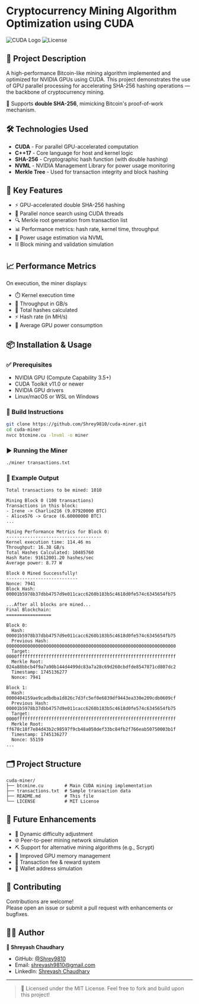 # Cryptocurrency Mining Algorithm Optimization using CUDA

![CUDA Logo](https://img.shields.io/badge/CUDA-Supported-brightgreen)
![License](https://img.shields.io/badge/License-MIT-blue)

## 🧠 Project Description
A high-performance Bitcoin-like mining algorithm implemented and optimized for NVIDIA GPUs using CUDA. This project demonstrates the use of GPU parallel processing for accelerating SHA-256 hashing operations — the backbone of cryptocurrency mining.

🚀 Supports **double SHA-256**, mimicking Bitcoin's proof-of-work mechanism.

## 🛠️ Technologies Used
- **CUDA** - For parallel GPU-accelerated computation
- **C++17** - Core language for host and kernel logic
- **SHA-256** - Cryptographic hash function (with double hashing)
- **NVML** - NVIDIA Management Library for power usage monitoring
- **Merkle Tree** - Used for transaction integrity and block hashing

## 🔑 Key Features
- ⚡ GPU-accelerated double SHA-256 hashing
- 🧵 Parallel nonce search using CUDA threads
- 🔍 Merkle root generation from transaction list
- 📊 Performance metrics: hash rate, kernel time, throughput
- 🔌 Power usage estimation via NVML
- ⛓️ Block mining and validation simulation

## 📈 Performance Metrics
On execution, the miner displays:
- ⏱️ Kernel execution time
- 🚀 Throughput in GB/s
- 🔢 Total hashes calculated
- ⚡ Hash rate (in MH/s)
- 🔋 Average GPU power consumption

## 📦 Installation & Usage

### ✅ Prerequisites
- NVIDIA GPU (Compute Capability 3.5+)
- CUDA Toolkit v11.0 or newer
- NVIDIA GPU drivers
- Linux/macOS or WSL on Windows

### 🧱 Build Instructions
```bash
git clone https://github.com/Shrey9810/cuda-miner.git
cd cuda-miner
nvcc btcmine.cu -lnvml -o miner
```

### ▶️ Running the Miner
```bash
./miner transactions.txt
```

### 📄 Example Output
```
Total transactions to be mined: 1010

Mining Block 0 (100 transactions)
Transactions in this block:
- Irene -> Charlie216 (9.07920000 BTC)
- Alice576 -> Grace (6.60000000 BTC)
...

Mining Performance Metrics for Block 0:
------------------------------------
Kernel execution time: 114.46 ms
Throughput: 16.38 GB/s
Total Hashes Calculated: 10485760
Hash Rate: 91612001.20 hashes/sec
Average power: 8.77 W

Block 0 Mined Successfully!
---------------------------
Nonce: 7941
Block Hash: 00001b5978b37dbb4757d9e011cacc6260b183b5c4618d0fe574c6345654fb75

...After all blocks are mined...
Final Blockchain:
=================

Block 0:
  Hash: 00001b5978b37dbb4757d9e011cacc6260b183b5c4618d0fe574c6345654fb75
  Previous Hash: 0000000000000000000000000000000000000000000000000000000000000000
  Target: 0000ffffffffffffffffffffffffffffffffffffffffffffffffffffffffffff
  Merkle Root: 024a88bbcb4f9a7a90b144d4499dc83a7a28c69d260cbdfde8547871cd807dc2
  Timestamp: 1745136277
  Nonce: 7941

Block 1:
  Hash: 0000404159ae9cadbdba1d826c7d3fc5ef0e6839df9443ea330e209cdb0609cf
  Previous Hash: 00001b5978b37dbb4757d9e011cacc6260b183b5c4618d0fe574c6345654fb75
  Target: 0000ffffffffffffffffffffffffffffffffffffffffffffffffffffffffffff
  Merkle Root: ff678c18f7e84d43b2c98597f9cb48a050def33bc84fb2f766eab50750003b1f
  Timestamp: 1745136277
  Nonce: 55159
...
```

## 🗂️ Project Structure
```
cuda-miner/
├── btcmine.cu        # Main CUDA mining implementation
├── transactions.txt  # Sample transaction data
├── README.md         # This file
└── LICENSE           # MIT License
```

## 🌱 Future Enhancements
- 🔄 Dynamic difficulty adjustment
- 🌐 Peer-to-peer mining network simulation
- ⛏️ Support for alternative mining algorithms (e.g., Scrypt)
- 💾 Improved GPU memory management
- 💸 Transaction fee & reward system
- 🔐 Wallet address simulation

## 🤝 Contributing
Contributions are welcome!  
Please open an issue or submit a pull request with enhancements or bugfixes.

## 🧑‍💻 Author
**👤 Shreyash Chaudhary**

- GitHub: [@Shrey9810](https://github.com/Shrey9810)
- Email: shreyash9810@gmail.com
- LinkedIn: [Shreyash Chaudhary](https://www.linkedin.com/in/shreyash-chaudhary-8755632a6)

---

> 📝 Licensed under the MIT License. Feel free to fork and build upon this project!
